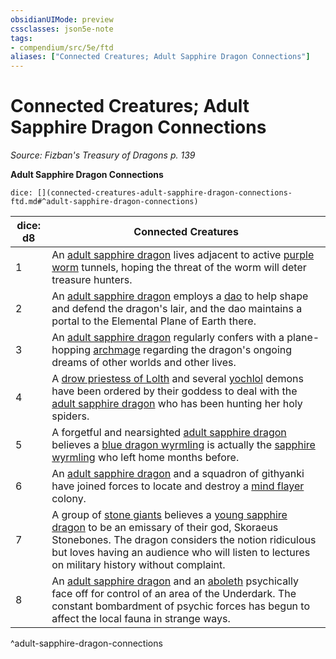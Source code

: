 ```yaml
---
obsidianUIMode: preview
cssclasses: json5e-note
tags:
- compendium/src/5e/ftd
aliases: ["Connected Creatures; Adult Sapphire Dragon Connections"]
---
```

# Connected Creatures; Adult Sapphire Dragon Connections
*Source: Fizban's Treasury of Dragons p. 139* 

**Adult Sapphire Dragon Connections**

`dice: [](connected-creatures-adult-sapphire-dragon-connections-ftd.md#^adult-sapphire-dragon-connections)`

| dice: d8 | Connected Creatures |
|----------|---------------------|
| 1 | An [adult sapphire dragon](2-Mechanics/CLI/bestiary/dragon/adult-sapphire-dragon-ftd.md) lives adjacent to active [purple worm](2-Mechanics/CLI/bestiary/monstrosity/purple-worm.md) tunnels, hoping the threat of the worm will deter treasure hunters. |
| 2 | An [adult sapphire dragon](2-Mechanics/CLI/bestiary/dragon/adult-sapphire-dragon-ftd.md) employs a [dao](2-Mechanics/CLI/bestiary/elemental/dao.md) to help shape and defend the dragon's lair, and the dao maintains a portal to the Elemental Plane of Earth there. |
| 3 | An [adult sapphire dragon](2-Mechanics/CLI/bestiary/dragon/adult-sapphire-dragon-ftd.md) regularly confers with a plane-hopping [archmage](2-Mechanics/CLI/bestiary/humanoid/archmage.md) regarding the dragon's ongoing dreams of other worlds and other lives. |
| 4 | A [drow priestess of Lolth](2-Mechanics/CLI/bestiary/humanoid/drow-priestess-of-lolth.md) and several [yochlol](2-Mechanics/CLI/bestiary/fiend/yochlol.md) demons have been ordered by their goddess to deal with the [adult sapphire dragon](2-Mechanics/CLI/bestiary/dragon/adult-sapphire-dragon-ftd.md) who has been hunting her holy spiders. |
| 5 | A forgetful and nearsighted [adult sapphire dragon](2-Mechanics/CLI/bestiary/dragon/adult-sapphire-dragon-ftd.md) believes a [blue dragon wyrmling](2-Mechanics/CLI/bestiary/dragon/blue-dragon-wyrmling.md) is actually the [sapphire wyrmling](2-Mechanics/CLI/bestiary/dragon/sapphire-dragon-wyrmling-ftd.md) who left home months before. |
| 6 | An [adult sapphire dragon](2-Mechanics/CLI/bestiary/dragon/adult-sapphire-dragon-ftd.md) and a squadron of githyanki have joined forces to locate and destroy a [mind flayer](2-Mechanics/CLI/bestiary/aberration/mind-flayer.md) colony. |
| 7 | A group of [stone giants](2-Mechanics/CLI/bestiary/giant/stone-giant.md) believes a [young sapphire dragon](2-Mechanics/CLI/bestiary/dragon/young-sapphire-dragon-ftd.md) to be an emissary of their god, Skoraeus Stonebones. The dragon considers the notion ridiculous but loves having an audience who will listen to lectures on military history without complaint. |
| 8 | An [adult sapphire dragon](2-Mechanics/CLI/bestiary/dragon/adult-sapphire-dragon-ftd.md) and an [aboleth](2-Mechanics/CLI/bestiary/aberration/aboleth.md) psychically face off for control of an area of the Underdark. The constant bombardment of psychic forces has begun to affect the local fauna in strange ways. |
^adult-sapphire-dragon-connections